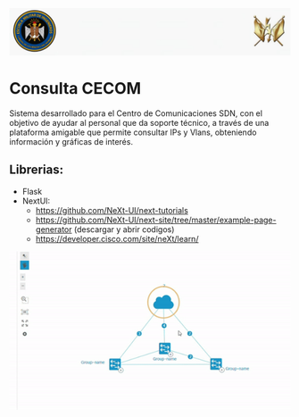 <img src="img/Escudo.jpeg"> </img>
# Consulta CECOM

Sistema desarrollado para el Centro de Comunicaciones SDN, con el objetivo de ayudar al personal que da soporte técnico, a través de una plataforma amigable que permite consultar IPs y Vlans, obteniendo información y gráficas de interés.

## Librerias:
- Flask
- NextUI:
    - https://github.com/NeXt-UI/next-tutorials
    - https://github.com/NeXt-UI/next-site/tree/master/example-page-generator (descargar y abrir codigos)
    - https://developer.cisco.com/site/neXt/learn/

<p style="padding-left: 160px;"></p>
<p></p>
<p></p>

<img src="img/nextui.gif"  width="700" > </img>

